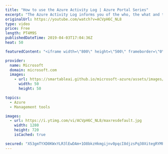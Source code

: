 ```yaml
---
title: "How to use the Azure Activity Log | Azure Portal Series"
excerpt: "The Azure Activity Log informs you of the who, the what and the when for operations in your Azure resources. In this video of the Azure Portal “How To” Series, learn what activity logs are in the Azure Portal, how to access it, and how to make use of them.   Try out these features in the Azure portal:"
originalUrl: https://youtube.com/watch?v=ACVpH6C_NL8
type: video
price: Free
length: PT4M9S
publishedDateTime: 2019-04-03T17:04:36Z
heat: 50

featuredContent: "<iframe width=\"800\" height=\"500\" frameborder=\"0\" src=\"https://www.youtube.com/embed/ACVpH6C_NL8\" allow=\"accelerometer; autoplay; encrypted-media; gyroscope; picture-in-picture\" allowfullscreen></iframe>"

provider:
  name: Microsoft
  domain: microsoft.com
  images:
    - url: https://smartableai.github.io/microsoft-azure/assets/images/organizations/microsoft.com-50x50.jpg
      width: 50
      height: 50

topics:
  - Azure
  - Management tools

images:
  - url: https://i.ytimg.com/vi/ACVpH6C_NL8/maxresdefault.jpg
    width: 1280
    height: 720
    isCached: true

secured: "X53gmTYXD0KWxYLR3lEwDAm+1O8bkzHkmgijnv0pqcI8djzsPq30XitegRYMPVLppuKDqTl3jU7GglGTK4Fit5Cwr/+3n9Myx2Sl3fPYYu0gWkT2actz4VUR6UqsXjD1BQxWRbGRgqByYeTPsxyDUPvDl9xPUVz4dXDtqRZwXQajbtr8jq2+8WaAGjIXfn5GXvGXvOMPGBTyNMHfM9OZmCWtEdBFILhJvz4HlrKdiFt+8oHn+onc5Link9QFz0rgK6Pn4A2VyG4o5HhZG3MRsp4Kp5Yn/jYV8dkvuk5qQxTqGR+fxPJ0fk0cNf98bkZ5KxzmOwjyFheBvoCRVyY+e3ZIfVejNdlxX6gTdtegqudE7fcTcuh33PZpZEuxnG+eHQb6eyf8BJCFeZ0csH0AhvGA4J+1nmHpbuN34a33rX0=;ZTbnz4orj3V5rSrMHOz5pA=="
---
```


